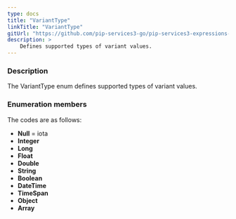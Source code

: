 ```yaml
---
type: docs
title: "VariantType"
linkTitle: "VariantType"
gitUrl: "https://github.com/pip-services3-go/pip-services3-expressions-go"
description: > 
    Defines supported types of variant values.
---
```


### Description

The VariantType enum defines supported types of variant values.


### Enumeration members

The codes are as follows:

- **Null** = iota
- **Integer**
- **Long**
- **Float**
- **Double**
- **String**
- **Boolean**
- **DateTime**
- **TimeSpan**
- **Object**
- **Array**
